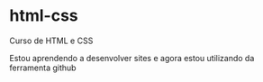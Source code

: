 # html-css
 Curso de HTML e CSS

 Estou aprendendo a desenvolver sites e agora estou utilizando da ferramenta github
 